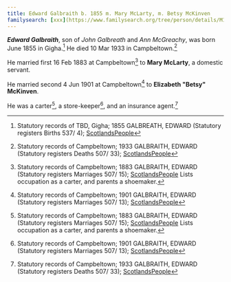 ```yaml
---
title: Edward Galbraith b. 1855 m. Mary McLarty, m. Betsy McKinven
familysearch: [xxx](https://www.familysearch.org/tree/person/details/M1B4-7LV)
---
```

***Edward Galbraith***, son of *John Galbreath* and *Ann McGreachy*, was born June 1855 in Gigha.[^birth]  He died 10 Mar 1933 in Campbeltown.[^death]

He married first 16 Feb 1883 at Campbeltown[^marriage1] to **Mary McLarty**, a domestic servant.

He married second 4 Jun 1901 at Campbeltown[^marriage2] to **Elizabeth "Betsy" McKinven**.

He was a carter[^marriage1], a store-keeper[^marriage2], and an insurance agent.[^death]

[^birth]: Statutory records of TBD, Gigha; 1855 GALBREATH, EDWARD (Statutory registers Births 537/ 4); [ScotlandsPeople](https://www.scotlandspeople.gov.uk/view-image/nrs_stat_births/38715238)

[^marriage1]: Statutory records of Campbeltown; 1883 GALBRAITH, EDWARD (Statutory registers Marriages 507/ 15); [ScotlandsPeople](https://www.scotlandspeople.gov.uk/view-image/nrs_stat_marriages/5406558)
 Lists occupation as a carter, and parents a shoemaker.
 
[^marriage2]: Statutory records of Campbeltown; 1901 GALBRAITH, EDWARD (Statutory registers Marriages 507/ 13); [ScotlandsPeople](https://www.scotlandspeople.gov.uk/view-image/nrs_stat_marriages/3517953)

[^death]: Statutory records of Campbeltown; 1933 GALBRAITH, EDWARD (Statutory registers Deaths 507/ 33); [ScotlandsPeople](https://www.scotlandspeople.gov.uk/view-image/nrs_stat_deaths/8645158)

